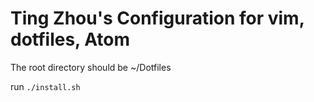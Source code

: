 # Ting Zhou's Configuration for vim, dotfiles, Atom

The root directory should be ~/Dotfiles

run `./install.sh`



